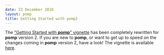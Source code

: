 ```yaml
---
date: 23 December 2018
layout: pomp
title: Getting Started with pomp2
---
```


The ["Getting Started with **pomp**" vignette](https://kingaa.github.io/pomp/vignettes/getting_started.html) has been completely rewritten for **pomp** version 2.
If you are new to **pomp**, or want to get up to speed on the changes coming in **pomp** version 2, have a look!
The vignette is available [here](https://kingaa.github.io/pomp/vignettes/getting_started.html).
